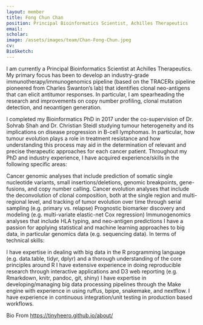 ```yaml
---
layout: member
title: Fong Chun Chan
position: Principal Bioinformatics Scientist, Achilles Therapeutics
email: 
scholar: 
image: /assets/images/team/Chan-Fong-Chun.jpeg
cv: 
BioSketch:
---
```


I am currently a Principal Bioinformatics Scientist at Achilles Therapeutics. My primary focus has been to develop an industry-grade immunotherapy/immunogenomics pipeline (based on the TRACERx pipeline pioneered from Charles Swanton’s lab) that identifies clonal neo-antigens that can elicit antitumor responses. In particular, I am spearheading the research and improvements on copy number profiling, clonal mutation detection, and neoantigen generation.

I completed my Bioinformatics PhD in 2017 under the co-supervision of Dr. Sohrab Shah and Dr. Christian Steidl studying tumour heterogeneity and its implications on disease progression in B-cell lymphomas. In particular, how tumour evolution plays a role in treatment resistance and how understanding this process may aid in the determination of relevant and precise therapeutic approaches for each cancer patient. Throughout my PhD and industry experience, I have acquired experience/skills in the following specific areas:

Cancer genomic analyses that include prediction of somatic single nucleotide variants, small insertions/deletions, genomic breakpoints, gene-fusions, and copy number calling.
Cancer evolution analyses that include the deconvolution of clonal composition, both at the single region and multi-regional level, and tracking of tumor evolution over time through serial sampling (e.g. primary vs. relapse)
Prognostic biomarker discovery and modeling (e.g. multi-variate elastic-net Cox regression)
Immunogenomics analyses that include HLA typing, and neo-antigen predictions
I have a passion for applying statistical and machine learning approaches to big data, in particular genomics data (e.g. sequencing data). In terms of technical skills:

I have expertise in dealing with big data in the R programming language (e.g. data.table, tidyr, dplyr) and a thorough understanding of the core principles around R
I have extensive experience in doing reproducible research through interactive applications and D3 web reporting (e.g. Rmarkdown, knitr, pandoc, git, shiny)
I have expertise in developing/managing big data processing pipelines through the Make engine with experience in using ruffus, bpipe, snakemake, and nextflow.
I have experience in continuous integration/unit testing in production based workflows.


Bio From https://tinyheero.github.io/about/